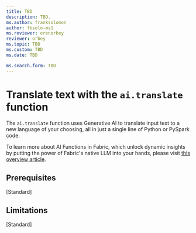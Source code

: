 ```yaml
---
title: TBD
description: TBD.
ms.author: franksolomon
author: fbsolo-ms1
ms.reviewer: erenorbey
reviewer: orbey
ms.topic: TBD
ms.custom: TBD
ms.date: TBD

ms.search.form: TBD
---
```


# Translate text with the `ai.translate` function

The `ai.translate` function uses Generative AI to translate input text to a new language of your choosing, all in just a single line of Python or PySpark code.

To learn more about AI Functions in Fabric, which unlock dynamic insights by putting the power of Fabric's native LLM into your hands, please visit [this overview article](ai-function-overview.md).

## Prerequisites

[Standard]

## Limitations

[Standard]
